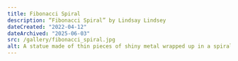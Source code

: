 ```yaml
---
title: Fibonacci Spiral
description: “Fibonacci Spiral” by Lindsay Lindsey
dateCreated: "2022-04-12"
dateArchived: "2025-06-03"
src: /gallery/fibonacci_spiral.jpg
alt: A statue made of thin pieces of shiny metal wrapped up in a spiral. The statue is in a court yard of a brick building with shrubbery all around.
---
```

